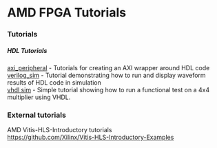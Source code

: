 # AMD FPGA Tutorials 

### Tutorials
##### HDL Tutorials
[axi_peripheral](https://github.com/cable000/fpga_tutorials/tree/main/amd/axi_peripheral) - Tutorials for creating an AXI wrapper around HDL code \
[verilog_sim](https://github.com/cable000/fpga_tutorials/tree/main/amd/verilog_sim) - Tutorial demonstrating how to run and display waveform results of HDL code in simulation \
[vhdl sim](https://github.com/cable000/fpga_tutorials/tree/main/amd/vhdl_sim) - Simple tutorial showing how to run a functional test on a 4x4 multiplier using VHDL.


### External tutorials
AMD Vitis-HLS-Introductory tutorials \
https://github.com/Xilinx/Vitis-HLS-Introductory-Examples
